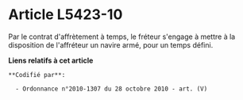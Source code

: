 # Article L5423-10

Par le contrat d'affrètement à temps, le fréteur s'engage à mettre à la disposition de l'affréteur un navire armé, pour un
temps défini.

**Liens relatifs à cet article**

	**Codifié par**:

	  - Ordonnance n°2010-1307 du 28 octobre 2010 - art. (V)
